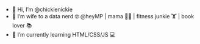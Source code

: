 - 👋 Hi, I’m @chickienickie
- 👀 I’m wife to a data nerd 🤓 @heyMP |   mama 👱👧  |  fitness junkie 🏋  |  book lover 📚
- 🌱 I’m currently learning HTML/CSS/JS 💻

<!---
chickienickie/chickienickie is a ✨ special ✨ repository because its `README.md` (this file) appears on your GitHub profile.
You can click the Preview link to take a look at your changes.
--->
